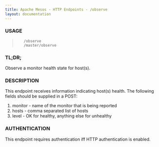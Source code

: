 ```yaml
---
title: Apache Mesos - HTTP Endpoints - /observe
layout: documentation
---
```

<!--- This is an automatically generated file. DO NOT EDIT! --->

### USAGE ###
>        /observe
>        /master/observe

### TL;DR; ###
Observe a monitor health state for host(s).

### DESCRIPTION ###
This endpoint receives information indicating host(s)
health.
The following fields should be supplied in a POST:
1. monitor - name of the monitor that is being reported
2. hosts - comma separated list of hosts
3. level - OK for healthy, anything else for unhealthy


### AUTHENTICATION ###
This endpoint requires authentication iff HTTP authentication is
enabled.